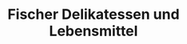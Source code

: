 ---
title: "Fischer Delikatessen und Lebensmittel"
url: /neuhausen-erzgeb/fischer-delikatessen-und-lebensmittel/
shop: Feinkost
---